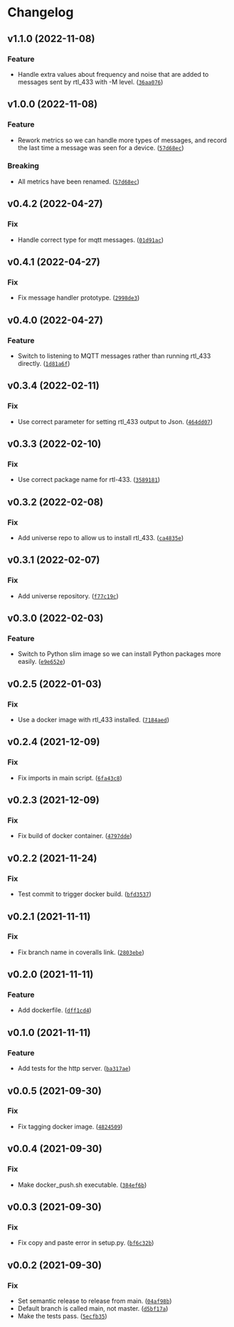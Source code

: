 # Changelog

<!--next-version-placeholder-->

## v1.1.0 (2022-11-08)
### Feature
* Handle extra values about frequency and noise that are added to messages sent by rtl_433 with -M level. ([`36aa076`](https://github.com/andrewjw/prom433/commit/36aa076774b8eb35c7590f70e1ce338eb3643651))

## v1.0.0 (2022-11-08)
### Feature
* Rework metrics so we can handle more types of messages, and record the last time a message was seen for a device. ([`57d68ec`](https://github.com/andrewjw/prom433/commit/57d68ec69e2c63486ea6466b043eef274e3e68ef))

### Breaking
* All metrics have been renamed.  ([`57d68ec`](https://github.com/andrewjw/prom433/commit/57d68ec69e2c63486ea6466b043eef274e3e68ef))

## v0.4.2 (2022-04-27)
### Fix
* Handle correct type for mqtt messages. ([`01d91ac`](https://github.com/andrewjw/prom433/commit/01d91ac20de8a955e2e981ced0682b2eaaef6661))

## v0.4.1 (2022-04-27)
### Fix
* Fix message handler prototype. ([`2998de3`](https://github.com/andrewjw/prom433/commit/2998de3bf25c3edbd9bdebbf4628bbca4ec152c3))

## v0.4.0 (2022-04-27)
### Feature
* Switch to listening to MQTT messages rather than running rtl_433 directly. ([`1d81a6f`](https://github.com/andrewjw/prom433/commit/1d81a6fd6ad789ba0f195c0fd673b253130c6a45))

## v0.3.4 (2022-02-11)
### Fix
* Use correct parameter for setting rtl_433 output to Json. ([`464dd07`](https://github.com/andrewjw/prom433/commit/464dd079d3af4b8446c2d5f5ebb60d6e9ff7e455))

## v0.3.3 (2022-02-10)
### Fix
* Use correct package name for rtl-433. ([`3589181`](https://github.com/andrewjw/prom433/commit/3589181eff90d74f4f0dab18273ec99c87cfddcb))

## v0.3.2 (2022-02-08)
### Fix
* Add universe repo to allow us to install rtl_433. ([`ca4835e`](https://github.com/andrewjw/prom433/commit/ca4835e6a07be60799fca41253ba9c7a2af3bbce))

## v0.3.1 (2022-02-07)
### Fix
* Add universe repository. ([`f77c19c`](https://github.com/andrewjw/prom433/commit/f77c19c9367bc741323dcf643d497e3c50a328b3))

## v0.3.0 (2022-02-03)
### Feature
* Switch to Python slim image so we can install Python packages more easily. ([`e9e652e`](https://github.com/andrewjw/prom433/commit/e9e652eff0037a29503c89d113d7a5f1d34eb4c2))

## v0.2.5 (2022-01-03)
### Fix
* Use a docker image with rtl_433 installed. ([`7184aed`](https://github.com/andrewjw/prom433/commit/7184aed72c6a742727299c7818318b243471f7ef))

## v0.2.4 (2021-12-09)
### Fix
* Fix imports in main script. ([`6fa43c8`](https://github.com/andrewjw/prom433/commit/6fa43c88cd05a962c2a9434b061eb9c74ab6f5a1))

## v0.2.3 (2021-12-09)
### Fix
* Fix build of docker container. ([`4797dde`](https://github.com/andrewjw/prom433/commit/4797dde8aedd6eb42ebbefc1ecc889467317477b))

## v0.2.2 (2021-11-24)
### Fix
* Test commit to trigger docker build. ([`bfd3537`](https://github.com/andrewjw/prom433/commit/bfd353798af106b54f770d8b547c5c68ef88f16a))

## v0.2.1 (2021-11-11)
### Fix
* Fix branch name in coveralls link. ([`2803ebe`](https://github.com/andrewjw/prom433/commit/2803ebeb1570e7ef577d84f98bf2719646655db7))

## v0.2.0 (2021-11-11)
### Feature
* Add dockerfile. ([`dff1cd4`](https://github.com/andrewjw/prom433/commit/dff1cd480d5ec274b3dfb8867835ab933ec3454c))

## v0.1.0 (2021-11-11)
### Feature
* Add tests for the http server. ([`ba317ae`](https://github.com/andrewjw/prom433/commit/ba317ae393f34546b9b5ccb664b287fda6367e1b))

## v0.0.5 (2021-09-30)
### Fix
* Fix tagging docker image. ([`4824509`](https://github.com/andrewjw/prom433/commit/48245091ee591facd2fcc65aa1d9c915d071624e))

## v0.0.4 (2021-09-30)
### Fix
* Make docker_push.sh executable. ([`384ef6b`](https://github.com/andrewjw/prom433/commit/384ef6bcbb689ddc57aaaac311b1ac0829fb0006))

## v0.0.3 (2021-09-30)
### Fix
* Fix copy and paste error in setup.py. ([`bf6c32b`](https://github.com/andrewjw/prom433/commit/bf6c32b297e2b1a4323caca06dd937a6b59752f0))

## v0.0.2 (2021-09-30)
### Fix
* Set semantic release to release from main. ([`04af98b`](https://github.com/andrewjw/prom433/commit/04af98b0c9b5a39bd4dd87ac5a2003a098894df8))
* Default branch is called main, not master. ([`d5bf17a`](https://github.com/andrewjw/prom433/commit/d5bf17a3aaeb97e8c0051602630433b936bc7736))
* Make the tests pass. ([`5ecfb35`](https://github.com/andrewjw/prom433/commit/5ecfb35721e6d0df1656dfb7feac25798656b7d0))
